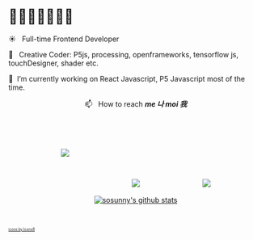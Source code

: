 # 👋👩‍💻👩‍🎨🏄‍♀️

<!--
**sosunnyproject/sosunnyproject** is a ✨ _special_ ✨ repository because its `README.md` (this file) appears on your GitHub profile.

Here are some ideas to get you started:

- 🔭 I’m currently working on ...
- 🌱 I’m currently learning ...
- 👯 I’m looking to collaborate on ...
- 🤔 I’m looking for help with ...
- 💬 Ask me about ...
- 📫 How to reach me: ...
- 😄 Pronouns: ...
- ⚡ Fun fact: ...
-->
☀️ &nbsp; Full-time Frontend Developer

🌙  &nbsp; Creative Coder: P5js, processing, openframeworks, tensorflow js, touchDesigner, shader etc.

🔭  &nbsp;I’m currently working on React Javascript, P5 Javascript most of the time.

<div align = center>
 
📫   &nbsp; How to reach <b><i> me 나 moi 我 </i></b>
 
<a target="_blank" href="https://www.instagram.com/sosunnyproject/"><img src="https://img.icons8.com/fluent/48/000000/instagram-new.png" padding-right="50px" style="padding:60px"/></a>
<a target="_blank" style="padding:60px" href="www.linkedin.com/in/sosunpark/"><img src="https://img.icons8.com/color/48/000000/linkedin.png"/></a>
<a target="_blank" style="padding:60px" href="https://sosunnyproject.github.io/"><img src="https://img.icons8.com/cotton/48/000000/dating-website.png"/></a>

</div>

<div align=center>
 
[![sosunny's github stats](https://github-readme-stats.vercel.app/api?username=sosunnyproject&hide=["contribs","stars"]&show_icons=true&theme=onedark)](https://github.com/anuraghazra/github-readme-stats)

</div>

<br />

<a href="https://icons8.com/icon/Xy10Jcu1L2Su/instagram" style="font-size:0.5em">icons by Icons8</a>

